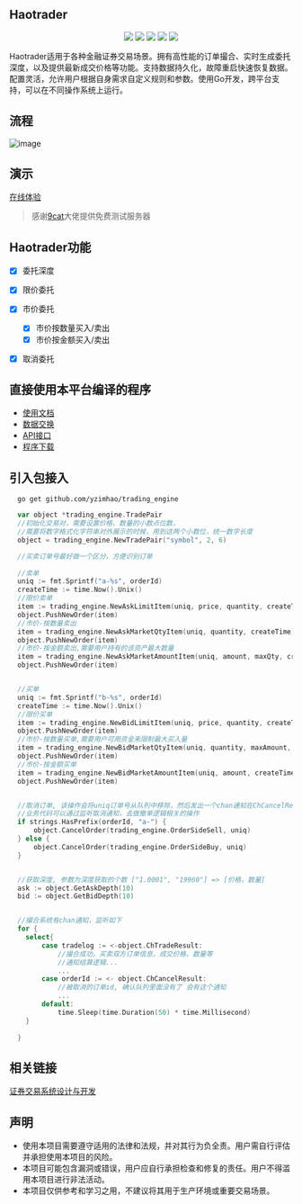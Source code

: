 ## Haotrader
  
<p align="center">
    <img src="https://img.shields.io/github/stars/yzimhao/trading_engine?style=social">
    <img src="https://img.shields.io/github/forks/yzimhao/trading_engine?style=social">
	<img src="https://img.shields.io/github/issues/yzimhao/trading_engine">
	<img src="https://img.shields.io/github/repo-size/yzimhao/trading_engine">
	<img src="https://img.shields.io/github/license/yzimhao/trading_engine">
</p>

  Haotrader适用于各种金融证券交易场景。拥有高性能的订单撮合、实时生成委托深度，以及提供最新成交价格等功能。支持数据持久化，故障重启快速恢复数据。配置灵活，允许用户根据自身需求自定义规则和参数。使用Go开发，跨平台支持，可以在不同操作系统上运行。

## 流程
  ![image](https://github.com/yzimhao/trading_engine/blob/master/docs/images/haotrader.png?raw=true)

## 演示
  <a href="http://144.91.108.90:20001/" target="_blank">在线体验</a> 
  > 感谢[9cat](https://github.com/9cat)大佬提供免费测试服务器 



## Haotrader功能
  - [x] 委托深度
  - [x] 限价委托  
  - [x] 市价委托
    - [x] 市价按数量买入/卖出
    - [x] 市价按金额买入/卖出
  - [x] 取消委托
  

## 直接使用本平台编译的程序
  - [使用文档](https://github.com/yzimhao/trading_engine/blob/master/docs/haotrader.md)
  - [数据交换](https://github.com/yzimhao/trading_engine/blob/master/docs/haotrader.md#%E6%95%B0%E6%8D%AE%E7%BB%93%E6%9E%84)
  - [API接口](https://github.com/yzimhao/trading_engine/blob/master/docs/haotrader.md#http%E6%9C%8D%E5%8A%A1%E6%8E%A5%E5%8F%A3)
  - [程序下载](https://github.com/yzimhao/trading_engine/releases/latest)



## 引入包接入
```
  go get github.com/yzimhao/trading_engine
```
```go
  var object *trading_engine.TradePair
  //初始化交易对，需要设置价格、数量的小数点位数，
  //需要将数字格式化字符串对外展示的时候，用到这两个小数位，统一数字长度
  object = trading_engine.NewTradePair("symbol", 2, 6)

  //买卖订单号最好做一个区分，方便识别订单
  
  //卖单
  uniq := fmt.Sprintf("a-%s", orderId)
  createTime := time.Now().Unix()
  //限价卖单
  item := trading_engine.NewAskLimitItem(uniq, price, quantity, createTime)
  object.PushNewOrder(item)
  //市价-按数量卖出
  item = trading_engine.NewAskMarketQtyItem(uniq, quantity, createTime)
  object.PushNewOrder(item)
  //市价-按金额卖出,需要用户持有的该资产最大数量
  item = trading_engine.NewAskMarketAmountItem(uniq, amount, maxQty, createTime)
  object.PushNewOrder(item)


  //买单
  uniq := fmt.Sprintf("b-%s", orderId)
  createTime := time.Now().Unix()
  //限价买单
  item := trading_engine.NewBidLimitItem(uniq, price, quantity, createTime)
  object.PushNewOrder(item)
  //市价-按数量买单,需要用户可用资金来限制最大买入量
  item = trading_engine.NewBidMarketQtyItem(uniq, quantity, maxAmount, createTime)
  object.PushNewOrder(item)
  //市价-按金额买单
  item = trading_engine.NewBidMarketAmountItem(uniq, amount, createTime)
  object.PushNewOrder(item)


  //取消订单, 该操作会将uniq订单号从队列中移除，然后发出一个chan通知在ChCancelResult
  //业务代码可以通过监听取消通知，去做撤单逻辑相关的操作
  if strings.HasPrefix(orderId, "a-") {
      object.CancelOrder(trading_engine.OrderSideSell, uniq)
  } else {
      object.CancelOrder(trading_engine.OrderSideBuy, uniq)
  }


  //获取深度, 参数为深度获取的个数 ["1.0001", "19960"] => [价格，数量]
  ask := object.GetAskDepth(10)
  bid := object.GetBidDepth(10)


  //撮合系统有chan通知，监听如下
  for {
    select{
        case tradelog := <-object.ChTradeResult:
            //撮合成功，买卖双方订单信息，成交价格、数量等
            //通知结算逻辑...
            ...
        case orderId := <- object.ChCancelResult:
            //被取消的订单id, 确认队列里面没有了 会有这个通知
            ...
        default:
            time.Sleep(time.Duration(50) * time.Millisecond)
    }
    
  }

```  



## 相关链接
  <a href="https://www.liaoxuefeng.com/article/1185272483766752" target="_blank">证券交易系统设计与开发</a>

## 声明
  - 使用本项目需要遵守适用的法律和法规，并对其行为负全责。用户需自行评估并承担使用本项目的风险。
  - 本项目可能包含漏洞或错误，用户应自行承担检查和修复的责任。用户不得滥用本项目进行非法活动。
  - 本项目仅供参考和学习之用，不建议将其用于生产环境或重要交易场景。

